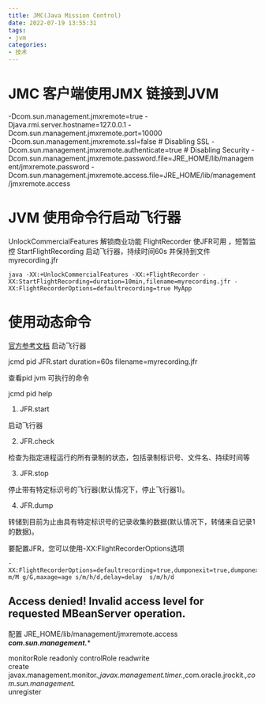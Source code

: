 ```yaml
---
title: JMC(Java Mission Control)
date: 2022-07-19 13:55:31
tags:
- jvm
categories:
- 技术
---
```


# JMC 客户端使用JMX 链接到JVM 

-Dcom.sun.management.jmxremote=true
-Djava.rmi.server.hostname=127.0.0.1
-Dcom.sun.management.jmxremote.port=10000       
-Dcom.sun.management.jmxremote.ssl=false    # Disabling SSL
-Dcom.sun.management.jmxremote.authenticate=true # Disabling Security
-Dcom.sun.management.jmxremote.password.file=JRE_HOME/lib/management/jmxremote.password
-Dcom.sun.management.jmxremote.access.file=JRE_HOME/lib/management/jmxremote.access

# JVM 使用命令行启动飞行器

UnlockCommercialFeatures 解锁商业功能 FlightRecorder 使JFR可用 ，短暂监控 StartFlightRecording 启动飞行器，持续时间60s 并保持到文件myrecording.jfr

```
java -XX:+UnlockCommercialFeatures -XX:+FlightRecorder -XX:StartFlightRecording=duration=10min,filename=myrecording.jfr -XX:FlightRecorderOptions=defaultrecording=true MyApp
```



# 使用动态命令
[官方参考文档](https://docs.oracle.com/javacomponents/jmc-5-4/jfr-runtime-guide/run.htm#JFRUH164)
启动飞行器

jcmd pid JFR.start duration=60s filename=myrecording.jfr

查看pid jvm 可执行的命令

jcmd  pid  help


1. JFR.start

启动飞行器

2. JFR.check

检查为指定进程运行的所有录制的状态，包括录制标识号、文件名、持续时间等

3. JFR.stop

停止带有特定标识号的飞行器(默认情况下，停止飞行器1)。

4. JFR.dump

转储到目前为止由具有特定标识号的记录收集的数据(默认情况下，转储来自记录1的数据)。

要配置JFR，您可以使用-XX:FlightRecorderOptions选项


```
-XX:FlightRecorderOptions=defaultrecording=true,dumponexit=true,dumponexitpath=path,maxsize=sizek/K m/M g/G,maxage=age s/m/h/d,delay=delay  s/m/h/d
```



 

## Access denied! Invalid access level for requested MBeanServer operation.

配置 JRE_HOME/lib/management/jmxremote.access  ***com.sun.management.****

monitorRole   readonly
controlRole   readwrite \
              create javax.management.monitor.*,javax.management.timer.*,com.oracle.jrockit.*,com.sun.management.* \
              unregister
